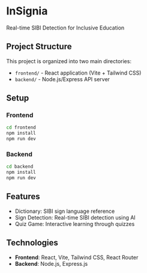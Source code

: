 # InSignia

Real-time SIBI Detection for Inclusive Education

## Project Structure

This project is organized into two main directories:

- `frontend/` - React application (Vite + Tailwind CSS)
- `backend/` - Node.js/Express API server

## Setup

### Frontend

```bash
cd frontend
npm install
npm run dev
```

### Backend

```bash
cd backend
npm install
npm run dev
```

## Features

- Dictionary: SIBI sign language reference
- Sign Detection: Real-time SIBI detection using AI
- Quiz Game: Interactive learning through quizzes

## Technologies

- **Frontend**: React, Vite, Tailwind CSS, React Router
- **Backend**: Node.js, Express.js
